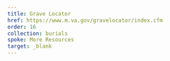 ```yaml
---
title: Grave Locator
href: https://www.m.va.gov/gravelocator/index.cfm
order: 16
collection: burials
spoke: More Resources
target: _blank
---
```


